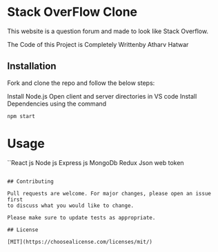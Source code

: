 # Stack OverFlow Clone

This website is a question forum and made to look like Stack Overflow.

The Code of this Project is Completely Writtenby Atharv Hatwar


## Installation

Fork and clone the repo and follow the below steps:

Install Node.js
Open client and server directories in VS code
Install Dependencies using the command

```Start
npm start

```

# Usage

``React js
Node js
Express js
MongoDb
Redux
Json web token 
```

## Contributing

Pull requests are welcome. For major changes, please open an issue first
to discuss what you would like to change.

Please make sure to update tests as appropriate.

## License

[MIT](https://choosealicense.com/licenses/mit/)
